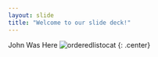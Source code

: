 ```yaml
---
layout: slide
title: "Welcome to our slide deck!"
---
```


John Was Here
![orderedlistocat](https://octodex.github.com/images/orderedlistocat.png)
{: .center}
